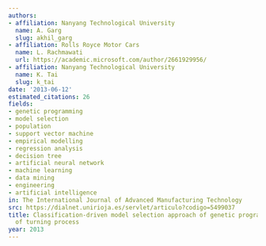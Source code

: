 ```yaml
---
authors:
- affiliation: Nanyang Technological University
  name: A. Garg
  slug: akhil_garg
- affiliation: Rolls Royce Motor Cars
  name: L. Rachmawati
  url: https://academic.microsoft.com/author/2661929956/
- affiliation: Nanyang Technological University
  name: K. Tai
  slug: k_tai
date: '2013-06-12'
estimated_citations: 26
fields:
- genetic programming
- model selection
- population
- support vector machine
- empirical modelling
- regression analysis
- decision tree
- artificial neural network
- machine learning
- data mining
- engineering
- artificial intelligence
in: The International Journal of Advanced Manufacturing Technology
src: https://dialnet.unirioja.es/servlet/articulo?codigo=5499037
title: Classification-driven model selection approach of genetic programming in modelling
  of turning process
year: 2013
---
```

